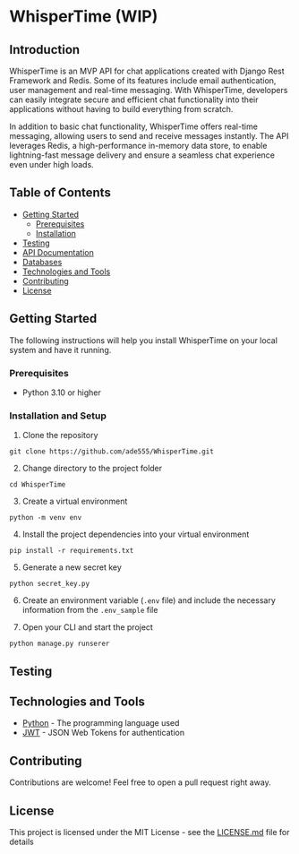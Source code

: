 # WhisperTime (WIP)

<!-- <p>
   <a href="http://makeapullrequest.com"><img src="https://img.shields.io/badge/PRs-welcome-brightgreen.svg?style=flat" alt=""></a>
   <a href="https://golang.org"><img src="https://img.shields.io/badge/Made%20with-Go-1f425f.svg" alt="made-with-Go"></a>
   <a href="https://goreportcard.com/report/github.com/goodnessuc/paywalletengine"><img src="https://goreportcard.com/badge/github.com/goodnessuc/paywalletengine" alt="GoReportCard"></a>
   <a href="https://github.com/goodnessuc/paywalletengine"><img src="https://img.shields.io/github/go-mod/go-version/goodnessuc/paywalletengine.svg" alt="Go.mod version"></a>
   <a href="https://github.com/goodnessuc/paywalletengine/blob/master/LICENSE"><img src="https://img.shields.io/github/license/goodnessuc/paywalletengine.svg" alt="LICENSE"></a>
</p> -->


## Introduction

WhisperTime is an MVP API for chat applications created with Django Rest Framework and Redis. Some of its features include email authentication, user management and real-time messaging. With WhisperTime, developers can easily integrate secure and efficient chat functionality into their applications without having to build everything from scratch.

In addition to basic chat functionality, WhisperTime offers real-time messaging, allowing users to send and receive messages instantly. The API leverages Redis, a high-performance in-memory data store, to enable lightning-fast message delivery and ensure a seamless chat experience even under high loads.

## Table of Contents

- [Getting Started](#getting-started)
    - [Prerequisites](#prerequisites)
    - [Installation](#Installation-and-Setup)
- [Testing](#testing)
- [API Documentation](docs/auth.md)
- [Databases](docs/databases.md)
- [Technologies and Tools](#technologies-and-tools)
- [Contributing](#contributing)
- [License](#license)

## Getting Started

The following instructions will help you install WhisperTime on your local system and have it running.

### Prerequisites

- Python 3.10 or higher

### Installation and Setup

1. Clone the repository

```
git clone https://github.com/ade555/WhisperTime.git
```

2. Change directory to the project folder

```
cd WhisperTime
```

3. Create a virtual environment
```
python -m venv env
```

4. Install the project dependencies into your virtual environment

```
pip install -r requirements.txt
```

5. Generate a new secret key

```
python secret_key.py
```

6. Create an environment variable (`.env` file) and include the necessary information from the `.env_sample` file

7. Open your CLI and start the project

```
python manage.py runserer
```

## Testing

## Technologies and Tools

- [Python](https://www.python.org/) - The programming language used
- [JWT](https://jwt.io/) - JSON Web Tokens for authentication

## Contributing

Contributions are welcome! Feel free to open a pull request right away.

## License

This project is licensed under the MIT License - see the [LICENSE.md](LICENSE) file for details
